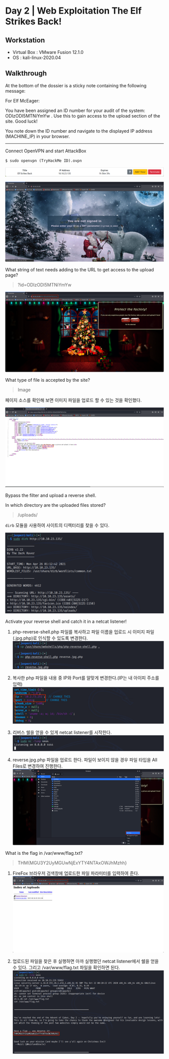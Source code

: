 # Day 2 | Web Exploitation The Elf Strikes Back!

## Workstation
- Virtual Box : VMware Fusion 12.1.0
- OS : kali-linux-2020.04


## Walkthrough
At the bottom of the dossier is a sticky note containing the following message:

For Elf McEager:

You have been assigned an ID number for your audit of the system: ODIzODI5MTNiYmYw . Use this to gain access to the upload section of the site.
Good luck!

You note down the ID number and navigate to the displayed IP address (MACHINE_IP) in your browser.

***

Connect OpenVPN and start AttackBox

```
$ sudo openvpn (TryHackMe ID).ovpn
```

![attackbox](https://github.com/jasperkim425/Walkthrough/blob/main/TryHackMe/25%20Days%20of%20Cyber%20Security/Day%202/image/attackbox.png)

![ip](https://github.com/jasperkim425/Walkthrough/blob/main/TryHackMe/25%20Days%20of%20Cyber%20Security/Day%202/image/ip.png)

What string of text needs adding to the URL to get access to the upload page?

> ?id=ODIzODI5MTNiYmYw

![id](https://github.com/jasperkim425/Walkthrough/blob/main/TryHackMe/25%20Days%20of%20Cyber%20Security/Day%202/image/id.png)

What type of file is accepted by the site?

> Image

페이지 소스를 확인해 보면 이미지 파일을 업로드 할 수 있는 것을 확인했다.

![source](https://github.com/jasperkim425/Walkthrough/blob/main/TryHackMe/25%20Days%20of%20Cyber%20Security/Day%202/image/source.png)

Bypass the filter and upload a reverse shell.

In which directory are the uploaded files stored?

> /uploads/

`dirb` 모듈을 사용하여 사이트의 디렉터리를 찾을 수 있다.

![dirb](https://github.com/jasperkim425/Walkthrough/blob/main/TryHackMe/25%20Days%20of%20Cyber%20Security/Day%202/image/dirb.png)

Activate your reverse shell and catch it in a netcat listener!

1. php-reverse-shell.php 파일를 복사하고 파일 이름을 업로드 시 이미지 파일(.jpg.php)로 인식할 수 있도록 변경한다.
![php](https://github.com/jasperkim425/Walkthrough/blob/main/TryHackMe/25%20Days%20of%20Cyber%20Security/Day%202/image/php.png)

2. 복사한 php 파일을 내용 중 IP와 Port를 알맞게 변경한다.(IP는 내 아이피 주소를 입력)
![setting](https://github.com/jasperkim425/Walkthrough/blob/main/TryHackMe/25%20Days%20of%20Cyber%20Security/Day%202/image/setting.png)

3. 리버스 쉘을 얻을 수 있게 netcat listener를 시작한다.
![nc](https://github.com/jasperkim425/Walkthrough/blob/main/TryHackMe/25%20Days%20of%20Cyber%20Security/Day%202/image/nc.png)

4. reverse.jpg.php 파일을 업로드 한다. 파일이 보이지 않을 경우 파일 타입을 All Files로 변경하여 진행한다.
![upload](https://github.com/jasperkim425/Walkthrough/blob/main/TryHackMe/25%20Days%20of%20Cyber%20Security/Day%202/image/upload.png)

What is the flag in /var/www/flag.txt?

> THM{MGU3Y2UyMGUwNjExYTY4NTAxOWJhMzhh}

1. FireFox 브라우저 검색창에 업로드한 파일 파라미터를 입력하여 준다.
![file](https://github.com/jasperkim425/Walkthrough/blob/main/TryHackMe/25%20Days%20of%20Cyber%20Security/Day%202/image/file.png)

2. 업로드된 파일을 찾은 후 실행하면 아까 실행했던 netcat listener에서 쉘을 얻을 수 있다. 그리고 /var/www/flag.txt 파일을 확인하면 된다.
![flag](https://github.com/jasperkim425/Walkthrough/blob/main/TryHackMe/25%20Days%20of%20Cyber%20Security/Day%202/image/flag.png)
